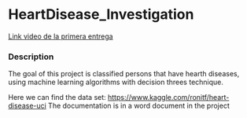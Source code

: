 # HeartDisease_Investigation

[Link video de la primera entrega](https://youtu.be/rZOs4bxd3-c)

### Description

The goal of this project is classified persons that have hearth diseases, using machine learning algorithms with decision threes technique.

Here we can find the data set: https://www.kaggle.com/ronitf/heart-disease-uci
The documentation is in a word document in the project 
